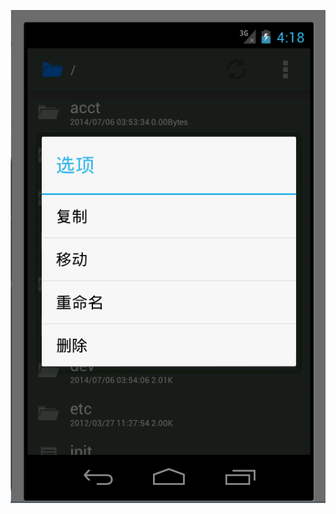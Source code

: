 ![Image](https://github.com/yeyu456/Android/raw/master/SimpleFileExplorer/docs/document_managerment.png)

